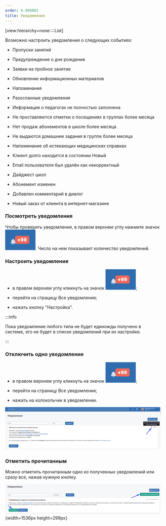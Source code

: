 ```yaml
---
order: 0.999002
title: Уведомления
---
```


[view:hierarchy=none::::List]

Возможно настроить уведомления о следующих событиях:

-  Пропуски занятий

-  Предупреждение о дне рождения

-  Заявки на пробное занятие

-  Обновление информационных материалов

-  Напоминания

-  Разосланные уведомления

-  Информация о педагогах не полностью заполнена

-  Не проставляются отметки о посещениях в группах более месяца

-  Нет продаж абонементов в школе более месяца

-  Не выдаются домашние задания в группе более месяца

-  Напоминание об истекающих медицинских справках

-  Клиент долго находится в состоянии Новый

-  Email пользователя был удалён как некорректный

-  Дайджест школ

-  Абонемент изменен

-  Добавлен комментарий в диалог

-  Новый заказ от клиента в интернет-магазине

### Посмотреть уведомления

Чтобы проверить уведомления, в правом верхнем углу нажмите значок ![](./image%20(29)%20(2).png). Число на нем показывает количество уведомлений.

### Настроить уведомления

-  в правом верхнем углу кликнуть на значок ![](./image%20(29)%20(2).png);

-  перейти на страцицу Все уведомления;

-  нажать кнопку "Настройка".

:::info 

Пока уведомление любого типа не будет единожды получено в системе, его не будет в списке уведомлений при их настройке.

:::

### Отключить одно уведомление

-  в правом верхнем углу кликнуть на значок ![](./image%20(29)%20(2).png);

-  перейти на страницу Все уведомления;

-  нажать на колокольчик в уведомлении.

![](./image%20(41).png)

### Отметить прочитанным

Можно отметить прочитанным одно из полученных уведомлений или сразу все, нажав нужную кнопку.

![](./uvedomleniya.png){width=1536px height=299px}